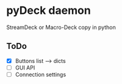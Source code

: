 # pyDeck daemon

StreamDeck or Macro-Deck copy in python





## ToDo

- [x] Buttons list --> dicts
- [ ] GUI API
- [ ] Connection settings